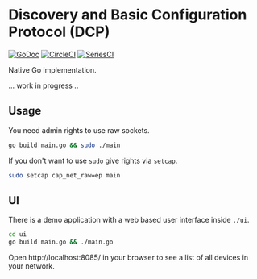 
# Discovery and Basic Configuration Protocol (DCP)

[![GoDoc](https://godoc.org/github.com/zemirco/dcp?status.svg)](https://godoc.org/github.com/zemirco/dcp)
[![CircleCI](https://circleci.com/gh/zemirco/dcp.svg?style=svg)](https://circleci.com/gh/zemirco/dcp)
[![SeriesCI](https://seriesci.com/zemirco/dcp/series/master/cov.svg)](https://seriesci.com/zemirco/dcp/series/master/cov)

Native Go implementation.

... work in progress ..

## Usage

You need admin rights to use raw sockets.

```sh
go build main.go && sudo ./main
```

If you don't want to use `sudo` give rights via `setcap`.

```sh
sudo setcap cap_net_raw=ep main
```

## UI

There is a demo application with a web based user interface inside `./ui`.

```sh
cd ui
go build main.go && ./main.go
```

Open http://localhost:8085/ in your browser to see a list of all devices in your network.
